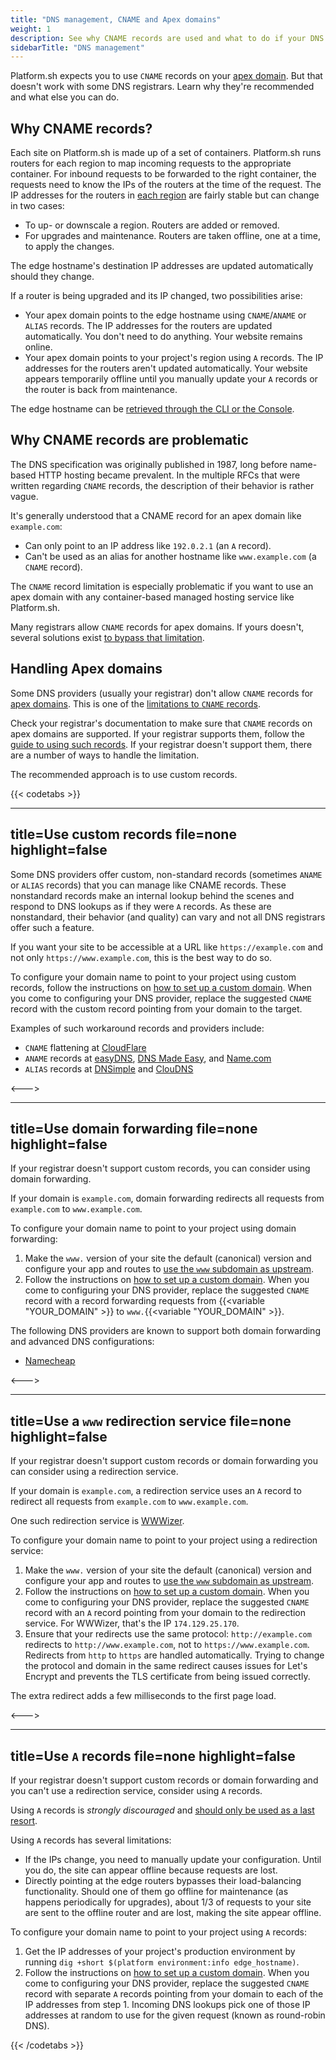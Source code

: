 ```yaml
---
title: "DNS management, CNAME and Apex domains"
weight: 1
description: See why CNAME records are used and what to do if your DNS registrar doesn't support them for apex domains.
sidebarTitle: "DNS management"
---
```


Platform.sh expects you to use `CNAME` records on your [apex domain](../../other/glossary.md#apex-domain).
But that doesn't work with some DNS registrars.
Learn why they're recommended and what else you can do.

## Why CNAME records?

Each site on Platform.sh is made up of a set of containers.
Platform.sh runs routers for each region to map incoming requests to the appropriate container.
For inbound requests to be forwarded to the right container, the requests need to know the IPs of the routers at the time of the request.
The IP addresses for the routers in [each region](../../development/regions.md) are fairly stable but can change in two cases:

* To up- or downscale a region.
  Routers are added or removed.
* For upgrades and maintenance.
  Routers are taken offline, one at a time, to apply the changes.

The edge hostname's destination IP addresses are updated automatically should they change.

If a router is being upgraded and its IP changed, two possibilities arise:

* Your apex domain points to the edge hostname using `CNAME`/`ANAME` or `ALIAS` records. The IP addresses for the routers are updated automatically. You don't need to do anything. Your website remains online.
* Your apex domain points to your project's region using `A` records.
  The IP addresses for the routers aren't updated automatically.
  Your website appears temporarily offline until you manually update your `A` records or the router is back from maintenance.

The edge hostname can be [retrieved through the CLI or the Console](./_index.md#2-get-the-target-for-your-project).

## Why CNAME records are problematic

The DNS specification was originally published in 1987, long before name-based HTTP hosting became prevalent.
In the multiple RFCs that were written regarding `CNAME` records, the description of their behavior is rather vague.

It's generally understood that a CNAME record for an apex domain like `example.com`:

* Can only point to an IP address like `192.0.2.1` (an `A` record).
* Can't be used as an alias for another hostname like `www.example.com` (a `CNAME` record).

The `CNAME` record limitation is especially problematic if you want to use an apex domain with any container-based managed hosting service like Platform.sh.

Many registrars allow `CNAME` records for apex domains.
If yours doesn't, several solutions exist [to bypass that limitation](#handling-apex-domains).

## Handling Apex domains

Some DNS providers (usually your registrar) don't allow `CNAME` records for [apex domains](../../other/glossary.md#apex-domain).
This is one of the [limitations to `CNAME` records](#why-CNAME-records-are-problematic).

Check your registrar's documentation to make sure that `CNAME` records on apex domains are supported.
If your registrar supports them, follow the [guide to using such records](../steps/_index.md).
If your registrar doesn't support them, there are a number of ways to handle the limitation.

The recommended approach is to use custom records.

{{< codetabs >}}

---
title=Use custom records
file=none
highlight=false
---

Some DNS providers offer custom, non-standard records (sometimes `ANAME` or `ALIAS` records) that you can manage like CNAME records.
These nonstandard records make an internal lookup behind the scenes and respond to DNS lookups as if they were `A` records.
As these are nonstandard, their behavior (and quality) can vary and not all DNS registrars offer such a feature.

If you want your site to be accessible at a URL like `https://example.com` and not only `https://www.example.com`,
this is the best way to do so.

To configure your domain name to point to your project using custom records, follow the instructions on [how to set up a custom domain](./_index.md).
When you come to configuring your DNS provider, replace the suggested `CNAME` record with the custom record pointing from your domain to the target.

Examples of such workaround records and providers include:

<!-- vale Platform.condescending = NO -->
* `CNAME` flattening at [CloudFlare](https://developers.cloudflare.com/dns/additional-options/cname-flattening)
* `ANAME` records at [easyDNS](https://easydns.com/features/aname-root-domain-alias/),
  [DNS Made Easy](https://support.dnsmadeeasy.com/support/solutions/articles/47001001412-aname-records),
  and [Name.com](https://www.name.com/support/articles/115010493967-adding-an-aname-alias-record)
* `ALIAS` records at [DNSimple](https://support.dnsimple.com/articles/alias-record/)
  and [ClouDNS](https://www.cloudns.net/wiki/article/18/)
<!-- vale Platform.condescending = YES -->

<--->

---
title=Use domain forwarding
file=none
highlight=false
---

If your registrar doesn't support custom records, you can consider using domain forwarding.

If your domain is `example.com`, domain forwarding redirects all requests from `example.com` to `www.example.com`.

To configure your domain name to point to your project using domain forwarding:

1. Make the `www.` version of your site the default (canonical) version and configure your app and routes to [use the `www` subdomain as upstream](../../define-routes/_index.md).
2. Follow the instructions on [how to set up a custom domain](./_index.md).
   When you come to configuring your DNS provider, replace the suggested `CNAME` record with a record forwarding requests from {{<variable "YOUR_DOMAIN" >}} to `www.`{{<variable "YOUR_DOMAIN" >}}.

The following DNS providers are known to support both domain forwarding and advanced DNS configurations:

* [Namecheap](https://www.namecheap.com/support/knowledgebase/article.aspx/385/2237/how-to-redirect-a-url-for-a-domain/)

<--->

---
title=Use a `www` redirection service
file=none
highlight=false
---

If your registrar doesn't support custom records or domain forwarding you can consider using a redirection service.

If your domain is `example.com`, a redirection service uses an `A` record to redirect all requests
from `example.com` to `www.example.com`.

One such redirection service is [WWWizer](http://wwwizer.com/naked-domain-redirect).

To configure your domain name to point to your project using a redirection service:

1. Make the `www.` version of your site the default (canonical) version and configure your app and routes to [use the `www` subdomain as upstream](../../define-routes/_index.md).
2. Follow the instructions on [how to set up a custom domain](./_index.md).
    When you come to configuring your DNS provider, replace the suggested `CNAME` record with
    an `A` record pointing from your domain to the redirection service.
    For WWWizer, that's the IP `174.129.25.170`.
3. Ensure that your redirects use the same protocol:
   `http://example.com` redirects to `http://www.example.com`, not to `https://www.example.com`.
   Redirects from `http` to `https` are handled automatically.
   Trying to change the protocol and domain in the same redirect causes issues for Let's Encrypt
   and prevents the TLS certificate from being issued correctly.

The extra redirect adds a few milliseconds to the first page load.

<--->

---
title=Use `A` records
file=none
highlight=false
---

If your registrar doesn't support custom records or domain forwarding and you can't use a redirection service, consider using `A` records.

Using `A` records is _strongly discouraged_ and [should only be used as a last resort](#why-cname-records).

Using `A` records has several limitations:

* If the IPs change, you need to manually update your configuration.
  Until you do, the site can appear offline because requests are lost.
* Directly pointing at the edge routers bypasses their load-balancing functionality.
  Should one of them go offline for maintenance (as happens periodically for upgrades),
  about 1/3 of requests to your site are sent to the offline router and are lost, making the site appear offline.

To configure your domain name to point to your project using `A` records:

1. Get the IP addresses of your project's production environment by running `dig +short $(platform environment:info edge_hostname)`.
2. Follow the instructions on [how to set up a custom domain](./_index.md).
   When you come to configuring your DNS provider, replace the suggested `CNAME` record
   with separate `A` records pointing from your domain to each of the IP addresses from step 1.
   Incoming DNS lookups pick one of those IP addresses at random to use for the given request (known as round-robin DNS).

{{< /codetabs >}}
